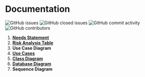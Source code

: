 # Documentation
![GitHub issues](https://img.shields.io/github/issues-raw/Android-2020-Project/documentation?color=red&style=plastic)
![GitHub closed issues](https://img.shields.io/github/issues-closed-raw/Android-2020-Project/documentation?style=plastic)
![GitHub commit activity](https://img.shields.io/github/commit-activity/m/Android-2020-Project/documentation?color=gree&style=plastic)
![GitHub contributors](https://img.shields.io/github/contributors/Android-2020-Project/documentation?color=red&style=plastic)


1. **[Needs Statement](https://github.com/Android-2020-Project/Documentation/blob/main/needs_statement.md)**
2. **[Risk Analysis Table](https://github.com/Android-2020-Project/Documentation/blob/main/risk_analysis_table.md)**
3. **Use Case Diagram**
4. **[Use Cases](https://github.com/Android-2020-Project/Documentation/blob/main/use_cases.md)**
5. **[Class Diagram](https://github.com/Android-2020-Project/Documentation/blob/main/Class%20Diagram.pptx)**
6. **[Database Diagram](https://github.com/Android-2020-Project/Documentation/blob/main/DatabaseDesign.md)**
7. **Sequence Diagram**
